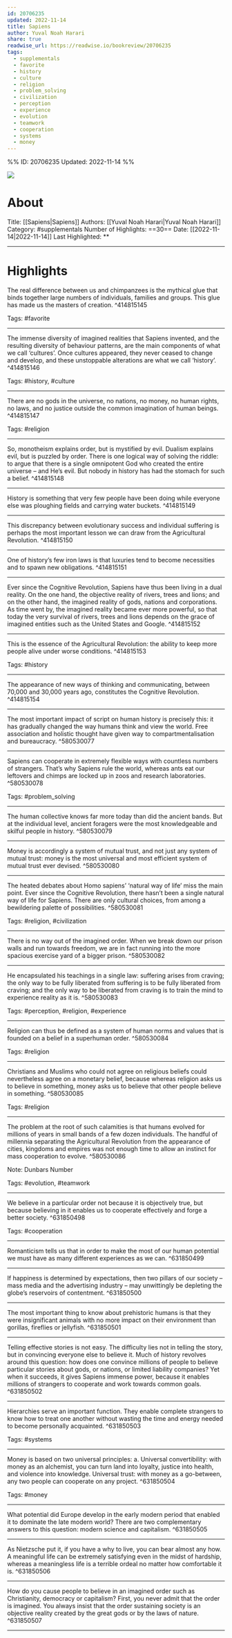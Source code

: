 ```yaml
---
id: 20706235
updated: 2022-11-14
title: Sapiens
author: Yuval Noah Harari
share: true
readwise_url: https://readwise.io/bookreview/20706235
tags:
  - supplementals
  - favorite
  - history
  - culture
  - religion
  - problem_solving
  - civilization
  - perception
  - experience
  - evolution
  - teamwork
  - cooperation
  - systems
  - money
---
```


%%
ID: 20706235
Updated: 2022-11-14
%%

![]( https://images-na.ssl-images-amazon.com/images/I/51Sn8PEXwcL._SL500_.jpg)

# About
Title: [[Sapiens|Sapiens]]
Authors: [[Yuval Noah Harari|Yuval Noah Harari]]
Category: #supplementals
Number of Highlights: ==30==
Date: [[2022-11-14|2022-11-14]]
Last Highlighted: **

---

# Highlights

The real difference between us and chimpanzees is the mythical glue that binds together large numbers of individuals, families and groups. This glue has made us the masters of creation. ^414815145

Tags: #favorite

---
The immense diversity of imagined realities that Sapiens invented, and the resulting diversity of behaviour patterns, are the main components of what we call ‘cultures’. Once cultures appeared, they never ceased to change and develop, and these unstoppable alterations are what we call ‘history’. ^414815146

Tags: #history, #culture

---
There are no gods in the universe, no nations, no money, no human rights, no laws, and no justice outside the common imagination of human beings. ^414815147

Tags: #religion

---
So, monotheism explains order, but is mystified by evil. Dualism explains evil, but is puzzled by order. There is one logical way of solving the riddle: to argue that there is a single omnipotent God who created the entire universe – and He’s evil. But nobody in history has had the stomach for such a belief. ^414815148

---
History is something that very few people have been doing while everyone else was ploughing fields and carrying water buckets. ^414815149

---
This discrepancy between evolutionary success and individual suffering is perhaps the most important lesson we can draw from the Agricultural Revolution. ^414815150

---
One of history’s few iron laws is that luxuries tend to become necessities and to spawn new obligations. ^414815151

---
Ever since the Cognitive Revolution, Sapiens have thus been living in a dual reality. On the one hand, the objective reality of rivers, trees and lions; and on the other hand, the imagined reality of gods, nations and corporations. As time went by, the imagined reality became ever more powerful, so that today the very survival of rivers, trees and lions depends on the grace of imagined entities such as the United States and Google. ^414815152

---
This is the essence of the Agricultural Revolution: the ability to keep more people alive under worse conditions. ^414815153

Tags: #history

---
The appearance of new ways of thinking and communicating, between 70,000 and 30,000 years ago, constitutes the Cognitive Revolution. ^414815154

---
The most important impact of script on human history is precisely this: it has gradually changed the way humans think and view the world. Free association and holistic thought have given way to compartmentalisation and bureaucracy. ^580530077

---
Sapiens can cooperate in extremely flexible ways with countless numbers of strangers. That’s why Sapiens rule the world, whereas ants eat our leftovers and chimps are locked up in zoos and research laboratories. ^580530078

Tags: #problem_solving

---
The human collective knows far more today than did the ancient bands. But at the individual level, ancient foragers were the most knowledgeable and skilful people in history. ^580530079

---
Money is accordingly a system of mutual trust, and not just any system of mutual trust: money is the most universal and most efficient system of mutual trust ever devised. ^580530080

---
The heated debates about Homo sapiens’ ‘natural way of life’ miss the main point. Ever since the Cognitive Revolution, there hasn’t been a single natural way of life for Sapiens. There are only cultural choices, from among a bewildering palette of possibilities. ^580530081

Tags: #religion, #civilization

---
There is no way out of the imagined order. When we break down our prison walls and run towards freedom, we are in fact running into the more spacious exercise yard of a bigger prison. ^580530082

---
He encapsulated his teachings in a single law: suffering arises from craving; the only way to be fully liberated from suffering is to be fully liberated from craving; and the only way to be liberated from craving is to train the mind to experience reality as it is. ^580530083

Tags: #perception, #religion, #experience

---
Religion can thus be defined as a system of human norms and values that is founded on a belief in a superhuman order. ^580530084

Tags: #religion

---
Christians and Muslims who could not agree on religious beliefs could nevertheless agree on a monetary belief, because whereas religion asks us to believe in something, money asks us to believe that other people believe in something. ^580530085

Tags: #religion

---
The problem at the root of such calamities is that humans evolved for millions of years in small bands of a few dozen individuals. The handful of millennia separating the Agricultural Revolution from the appearance of cities, kingdoms and empires was not enough time to allow an instinct for mass cooperation to evolve. ^580530086

Note: Dunbars Number

Tags: #evolution, #teamwork

---
We believe in a particular order not because it is objectively true, but because believing in it enables us to cooperate effectively and forge a better society. ^631850498

Tags: #cooperation

---
Romanticism tells us that in order to make the most of our human potential we must have as many different experiences as we can. ^631850499

---
If happiness is determined by expectations, then two pillars of our society – mass media and the advertising industry – may unwittingly be depleting the globe’s reservoirs of contentment. ^631850500

---
The most important thing to know about prehistoric humans is that they were insignificant animals with no more impact on their environment than gorillas, fireflies or jellyfish. ^631850501

---
Telling effective stories is not easy. The difficulty lies not in telling the story, but in convincing everyone else to believe it. Much of history revolves around this question: how does one convince millions of people to believe particular stories about gods, or nations, or limited liability companies? Yet when it succeeds, it gives Sapiens immense power, because it enables millions of strangers to cooperate and work towards common goals. ^631850502

---
Hierarchies serve an important function. They enable complete strangers to know how to treat one another without wasting the time and energy needed to become personally acquainted. ^631850503

Tags: #systems

---
Money is based on two universal principles: a. Universal convertibility: with money as an alchemist, you can turn land into loyalty, justice into health, and violence into knowledge. Universal trust: with money as a go-between, any two people can cooperate on any project. ^631850504

Tags: #money

---
What potential did Europe develop in the early modern period that enabled it to dominate the late modern world? There are two complementary answers to this question: modern science and capitalism. ^631850505

---
As Nietzsche put it, if you have a why to live, you can bear almost any how. A meaningful life can be extremely satisfying even in the midst of hardship, whereas a meaningless life is a terrible ordeal no matter how comfortable it is. ^631850506

---
How do you cause people to believe in an imagined order such as Christianity, democracy or capitalism? First, you never admit that the order is imagined. You always insist that the order sustaining society is an objective reality created by the great gods or by the laws of nature. ^631850507

---